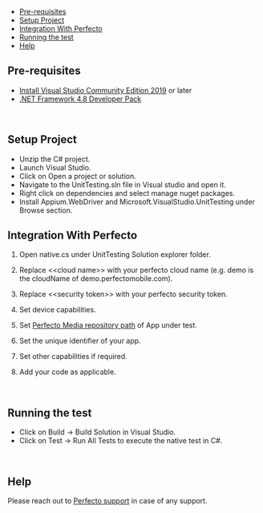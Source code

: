 
- [Pre-requisites](#pre-requisites)
- [Setup Project](#setup-project)
- [Integration With Perfecto](#integration-with-perfecto)
- [Running the test](#running-the-test)
- [Help](#help)

## Pre-requisites

* [Install Visual Studio Community Edition 2019](https://visualstudio.microsoft.com/downloads/) or later
* [.NET Framework 4.8 Developer Pack](https://dotnet.microsoft.com/download/dotnet-framework/net48)

</br>  

## Setup Project

* Unzip the C# project. 
* Launch Visual Studio.
* Click on Open a project or solution.
* Navigate to the UnitTesting.sln file in Visual studio and open it.
* Right click on dependencies and select manage nuget packages.
* Install Appium.WebDriver and Microsoft.VisualStudio.UnitTesting under Browse section.
  </br>

## Integration With Perfecto

1. Open native.cs under UnitTesting Solution explorer folder.
   
2. Replace <\<cloud name>> with your perfecto cloud name (e.g. demo is the cloudName of demo.perfectomobile.com).

3. Replace <\<security token>> with your perfecto security token.

4. Set device capabilities.

5. Set [Perfecto Media repository path](https://developers.perfectomobile.com/display/TT/Upload+a+file+to+the+repository+via+API+using+Postman+or+cURL) of App under test.

6. Set the unique identifier of your app.

7. Set other capabilities if required.
   
8. Add your code as applicable.

</br>

## Running the test

* Click on Build -> Build Solution in Visual Studio.
* Click on Test -> Run All Tests to execute the native test in C#.

</br>

## Help

Please reach out to [Perfecto support](https://support.perfecto.io) in case of any support.